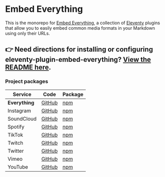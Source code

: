 # Embed Everything

This is the monorepo for [Embed Everything](https://gfscott.com/embed-everything), a collection of [Eleventy](https://www.11ty.dev) plugins that allow you to easily embed common media formats in your Markdown using only their URLs.

## 👉 Need directions for installing or configuring eleventy-plugin-embed-everything? [View the README here](/packages/everything/).

### Project packages

Service | Code | Package
------- | ---- | -------
**Everything**  | [GitHub](/packages/everything)  | [npm](https://www.npmjs.com/package/eleventy-plugin-embed-everything)
Instagram       | [GitHub](/packages/instagram)   | [npm](https://www.npmjs.com/package/eleventy-plugin-embed-instagram)
SoundCloud      | [GitHub](/packages/soundcloud)  | [npm](https://www.npmjs.com/package/eleventy-plugin-embed-soundcloud)
Spotify         | [GitHub](/packages/spotify)     | [npm](https://www.npmjs.com/package/eleventy-plugin-embed-spotify)
TikTok          | [GitHub](/packages/tiktok)      | [npm](https://www.npmjs.com/package/eleventy-plugin-embed-tiktok)
Twitch          | [GitHub](/packages/twitch)      | [npm](https://www.npmjs.com/package/eleventy-plugin-embed-twitch)
Twitter         | [GitHub](/packages/twitter)     | [npm](https://www.npmjs.com/package/eleventy-plugin-embed-twitter)
Vimeo           | [GitHub](/packages/vimeo)       | [npm](https://www.npmjs.com/package/eleventy-plugin-vimeo-embed)
YouTube         | [GitHub](/packages/youtube)     | [npm](https://www.npmjs.com/package/eleventy-plugin-youtube-embed)